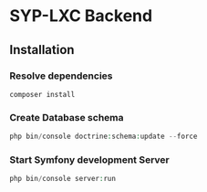 SYP-LXC Backend
========================

Installation
--------------

### Resolve dependencies

```
composer install
```

### Create Database schema

```php
php bin/console doctrine:schema:update --force
```

### Start Symfony development Server

```php
php bin/console server:run
```

